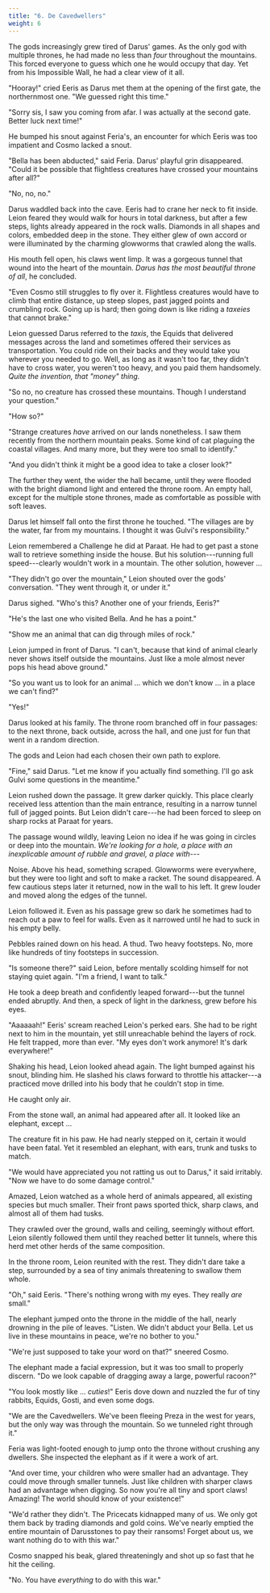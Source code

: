 ```yaml
---
title: "6. De Cavedwellers"
weight: 6
---
```


The gods increasingly grew tired of Darus' games. As the only god with multiple thrones, he had made no less than _four_ throughout the mountains. This forced everyone to guess which one he would occupy that day. Yet from his Impossible Wall, he had a clear view of it all.

"Hooray!" cried Eeris as Darus met them at the opening of the first gate, the northernmost one. "We guessed right this time."

"Sorry sis, I saw you coming from afar. I was actually at the second gate. Better luck next time!"

He bumped his snout against Feria's, an encounter for which Eeris was too impatient and Cosmo lacked a snout.

"Bella has been abducted," said Feria. Darus' playful grin disappeared. "Could it be possible that flightless creatures have crossed your mountains after all?"

"No, no, no." 

Darus waddled back into the cave. Eeris had to crane her neck to fit inside. Leion feared they would walk for hours in total darkness, but after a few steps, lights already appeared in the rock walls. Diamonds in all shapes and colors, embedded deep in the stone. They either glew of own accord or were illuminated by the charming glowworms that crawled along the walls.

His mouth fell open, his claws went limp. It was a gorgeous tunnel that wound into the heart of the mountain. _Darus has the most beautiful throne of all_, he concluded.

"Even Cosmo still struggles to fly over it. Flightless creatures would have to climb that entire distance, up steep slopes, past jagged points and crumbling rock. Going up is hard; then going down is like riding a _taxeies_ that cannot brake."

Leion guessed Darus referred to the _taxis_, the Equids that delivered messages across the land and sometimes offered their services as transportation. You could ride on their backs and they would take you wherever you needed to go. Well, as long as it wasn't too far, they didn't have to cross water, you weren't too heavy, and you paid them handsomely. _Quite the invention, that "money" thing._

"So no, no creature has crossed these mountains. Though I understand your question."

"How so?"

"Strange creatures _have_ arrived on our lands nonetheless. I saw them recently from the northern mountain peaks. Some kind of cat plaguing the coastal villages. And many more, but they were too small to identify."

"And you didn't think it might be a good idea to take a closer look?"

The further they went, the wider the hall became, until they were flooded with the bright diamond light and entered the throne room. An empty hall, except for the multiple stone thrones, made as comfortable as possible with soft leaves.

Darus let himself fall onto the first throne he touched. "The villages are by the water, far from my mountains. I thought it was Gulvi's responsibility."

Leion remembered a Challenge he did at Paraat. He had to get past a stone wall to retrieve something inside the house. But his solution---running full speed---clearly wouldn't work in a mountain. The other solution, however ...

"They didn't go over the mountain," Leion shouted over the gods' conversation. "They went through it, or under it."

Darus sighed. "Who's this? Another one of your friends, Eeris?"

"He's the last one who visited Bella. And he has a point."

"Show me an animal that can dig through miles of rock."

Leion jumped in front of Darus. "I can't, because that kind of animal clearly never shows itself outside the mountains. Just like a mole almost never pops his head above ground."

"So you want us to look for an animal ... which we don't know ... in a place we can't find?"

"Yes!"

Darus looked at his family. The throne room branched off in four passages: to the next throne, back outside, across the hall, and one just for fun that went in a random direction. 

The gods and Leion had each chosen their own path to explore.

"Fine," said Darus. "Let me know if you actually find something. I'll go ask Gulvi some questions in the meantime."

Leion rushed down the passage. It grew darker quickly. This place clearly received less attention than the main entrance, resulting in a narrow tunnel full of jagged points. But Leion didn't care---he had been forced to sleep on sharp rocks at Paraat for years.

The passage wound wildly, leaving Leion no idea if he was going in circles or deep into the mountain. _We're looking for a hole, a place with an inexplicable amount of rubble and gravel, a place with---_

Noise. Above his head, something scraped. Glowworms were everywhere, but they were too light and soft to make a racket. The sound disappeared. A few cautious steps later it returned, now in the wall to his left. It grew louder and moved along the edges of the tunnel.

Leion followed it. Even as his passage grew so dark he sometimes had to reach out a paw to feel for walls. Even as it narrowed until he had to suck in his empty belly.

Pebbles rained down on his head. A thud. Two heavy footsteps. No, more like hundreds of tiny footsteps in succession.

"Is someone there?" said Leion, before mentally scolding himself for not staying quiet again. "I'm a friend, I want to talk."

He took a deep breath and confidently leaped forward---but the tunnel ended abruptly. And then, a speck of light in the darkness, grew before his eyes.

"Aaaaaah!" Eeris' scream reached Leion's perked ears. She had to be right next to him in the mountain, yet still unreachable behind the layers of rock. He felt trapped, more than ever. "My eyes don't work anymore! It's dark everywhere!"

Shaking his head, Leion looked ahead again. The light bumped against his snout, blinding him. He slashed his claws forward to throttle his attacker---a practiced move drilled into his body that he couldn't stop in time.

He caught only air.

From the stone wall, an animal had appeared after all. It looked like an elephant, except ...

The creature fit in his paw. He had nearly stepped on it, certain it would have been fatal. Yet it resembled an elephant, with ears, trunk and tusks to match.

"We would have appreciated you not ratting us out to Darus," it said irritably. "Now we have to do some damage control."

Amazed, Leion watched as a whole herd of animals appeared, all existing species but much smaller. Their front paws sported thick, sharp claws, and almost all of them had tusks.

They crawled over the ground, walls and ceiling, seemingly without effort. Leion silently followed them until they reached better lit tunnels, where this herd met other herds of the same composition.

In the throne room, Leion reunited with the rest. They didn't dare take a step, surrounded by a sea of tiny animals threatening to swallow them whole.

"Oh," said Eeris. "There's nothing wrong with my eyes. They really _are_ small."

The elephant jumped onto the throne in the middle of the hall, nearly drowning in the pile of leaves. "Listen. We didn't abduct your Bella. Let us live in these mountains in peace, we're no bother to you."

"We're just supposed to take your word on that?" sneered Cosmo.

The elephant made a facial expression, but it was too small to properly discern. "Do we look capable of dragging away a large, powerful racoon?"

"You look mostly like ... _cuties_!" Eeris dove down and nuzzled the fur of tiny rabbits, Equids, Gosti, and even some dogs.

"We are the Cavedwellers. We've been fleeing Preza in the west for years, but the only way was through the mountain. So we tunneled right through it."

Feria was light-footed enough to jump onto the throne without crushing any dwellers. She inspected the elephant as if it were a work of art. 

"And over time, your children who were smaller had an advantage. They could move through smaller tunnels. Just like children with sharper claws had an advantage when digging. So now you're all tiny and sport claws! Amazing! The world should know of your existence!"

"We'd rather they didn't. The Pricecats kidnapped many of us. We only got them back by trading diamonds and gold coins. We've nearly emptied the entire mountain of Darusstones to pay their ransoms! Forget about us, we want nothing do to with this war."

Cosmo snapped his beak, glared threateningly and shot up so fast that he hit the ceiling. 

"No. You have _everything_ to do with this war."